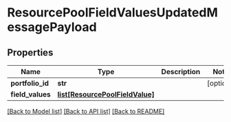 # ResourcePoolFieldValuesUpdatedMessagePayload

## Properties
Name | Type | Description | Notes
------------ | ------------- | ------------- | -------------
**portfolio_id** | **str** |  | [optional] 
**field_values** | [**list[ResourcePoolFieldValue]**](ResourcePoolFieldValue.md) |  | 

[[Back to Model list]](../README.md#documentation-for-models) [[Back to API list]](../README.md#documentation-for-api-endpoints) [[Back to README]](../README.md)


